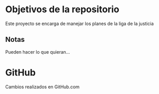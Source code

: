 # Objetivos de la repositorio

Este proyecto se encarga de manejar los planes de la liga de la justicia


## Notas
Pueden hacer lo que quieran...

# GitHub
Cambios realizados en GitHub.com
